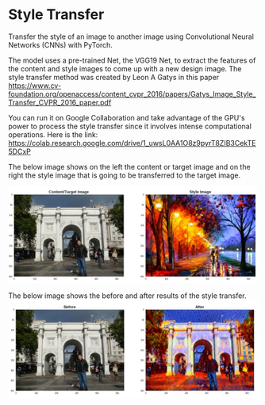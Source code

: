 # Style Transfer
Transfer the style of an image to another image using Convolutional Neural Networks (CNNs) with PyTorch.

The model uses a pre-trained Net, the VGG19 Net, to extract the features of the content and style images to come up with a new design image. The style transfer method was created by Leon A Gatys in this paper https://www.cv-foundation.org/openaccess/content_cvpr_2016/papers/Gatys_Image_Style_Transfer_CVPR_2016_paper.pdf

You can run it on Google Collaboration and take advantage of the GPU's power to process the style transfer since it involves intense computational operations. Here is the link: https://colab.research.google.com/drive/1_uwsL0AA1O8z9pyrT8ZIB3CekTE5DCxP


The below image shows on the left the content or target image and on the right the style image that is going to be transferred to the target image.


<img src="images/Content-Style.jpg">



The below image shows the before and after results of the style transfer.
<img src="images/before-after.jpg">

